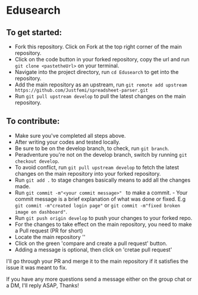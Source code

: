# Edusearch

## To get started:
- Fork this repository. Click on Fork at the top right corner of the main repository.
- Click on the code button in your forked repository, copy the url and run `git clone <pastetheUrl>` on your terminal.
- Navigate into the project directory, run `cd Edusearch` to get into the repository.
- Add the main repository as an upstream, run `git remote add upstream https://github.com/Justfemi/spreadsheet-parser.git`
- Run `git pull upstream develop` to pull the latest changes on the main repository.

## To contribute:
- Make sure you've completed all steps above.
- After writing your codes and tested locally.
- Be sure to be on the develop branch, to check, run `git branch`.
- Peradventure you're not on the develop branch, switch by running `git checkout develop`.
- To avoid conflict, run `git pull upstream develop` to fetch the latest changes on the main repository into your forked repository.
- Run `git add .` to stage changes basically means to add all the changes made. 
- Run `git commit -m"<your commit message>" ` to make a commit. - Your commit message is a brief explanation of what was done or fixed. E.g `git commit -m"created login page"` or  `git commit -m"fixed broken image on dashboard"`.
- Run `git push origin develop` to push your changes to your forked repo.
- For the changes to take effect on the main repository, you need to make a Pull request (PR for short)
- Locate the main repository ''
- Click on the green 'compare and create a pull request' button.
- Adding a message is optional, then click on 'cretae pull request'

I'll go through your PR and merge it to the main repository if it satisfies the issue it was meant to fix.

If you have any more questions send a message either on the group chat or a DM, I'll reply ASAP, Thanks!

 